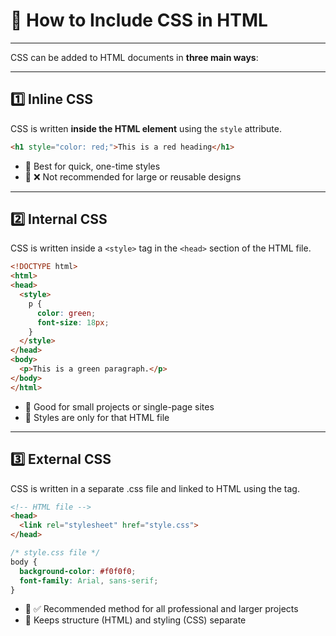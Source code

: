 
# 🎯 How to Include CSS in HTML

---

CSS can be added to HTML documents in **three main ways**:

---

## 1️⃣ Inline CSS

CSS is written **inside the HTML element** using the `style` attribute.

```html
<h1 style="color: red;">This is a red heading</h1>
```
- 🔹 Best for quick, one-time styles
- 🔸 ❌ Not recommended for large or reusable designs

---

## 2️⃣ Internal CSS
CSS is written inside a `<style>` tag in the `<head>` section of the HTML file.

```html
<!DOCTYPE html>
<html>
<head>
  <style>
    p {
      color: green;
      font-size: 18px;
    }
  </style>
</head>
<body>
  <p>This is a green paragraph.</p>
</body>
</html>
```

- 🔹 Good for small projects or single-page sites
- 🔸 Styles are only for that HTML file

---

## 3️⃣ External CSS
CSS is written in a separate .css file and linked to HTML using the <link> tag.

```html
<!-- HTML file -->
<head>
  <link rel="stylesheet" href="style.css">
</head>
```
```css
/* style.css file */
body {
  background-color: #f0f0f0;
  font-family: Arial, sans-serif;
}
```
- 🔹 ✅ Recommended method for all professional and larger projects
- 🔸 Keeps structure (HTML) and styling (CSS) separate
